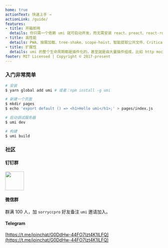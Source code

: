 ```yaml
---
home: true
actionText: 快速上手 →
actionLink: /guide/
features:
- title: 开箱即用
  details: 你只需一个依赖 umi 就可启动开发，而无需安装 react、preact、react-router、eslint、babel、jest 等。
- title: 高性能
  details: PWA、按需加载、tree-shake、scope-hoist、智能提取公共文件、Critical CSS、preload、hash build、preact 等等，并且，你相同的代码会随着 umi 的改进而不断提升性能。
- title: 扩展性
  details: umi 的整个生命周期都是插件化的，甚至就是由大量插件组成，比如 http mock、service worker、layout、高清方案等，都是一个个的插件。
footer: MIT Licensed | Copyright © 2017-present
---
```


### 入门非常简单

```bash
# 安装
$ yarn global add umi # 或者：npm install -g umi

# 新建一个页面
$ mkdir pages
$ echo 'export default () => <h1>Hello umi</h1>;' > pages/index.js

# 启动调试服务器
$ umi dev

# 构建
$ umi build
```

### 社区

#### 钉钉群

<img src="https://gw.alipayobjects.com/zos/rmsportal/wsBGpRlCOkmxHzMHuyAT.jpg" width="60" />

#### 微信群

群满 100 人，加 `sorryccpro` 好友备注 `umi` 邀请加入。

#### Telegram

[https://t.me/joinchat/G0DdHw-44FO7Izt4K1lLFQ](https://t.me/joinchat/G0DdHw-44FO7Izt4K1lLFQ)
